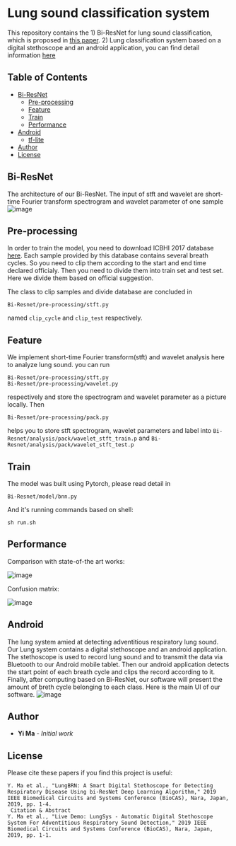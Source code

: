 # Lung sound classification system

This repository contains the 1) Bi-ResNet for lung sound classification, which is proposed in [this paper](https://ieeexplore.ieee.org/document/8919021). 2) Lung classification system based on a digital stethoscope and an android application, you can find detail information [here](https://ieeexplore.ieee.org/document/8918752)

<!-- TABLE OF CONTENTS -->
## Table of Contents

* [Bi-ResNet](#Bi-ResNet)
  * [Pre-processing](#Pre-processing)
  * [Feature](#Feature)
  * [Train](#Train)
  * [Performance](#Performance)
* [Android](#Android)
  * [tf-lite](#tf-lite)
* [Author](#Author)
* [License](#License)
## Bi-ResNet

The architecture of our Bi-ResNet. The input of stft and wavelet are short-time Fourier transform spectrogram and wavelet parameter of one sample![image](https://github.com/mmmmayi/LungSys/blob/master/pic/architecture.png)

## Pre-processing

In order to train the model, you need to download ICBHI 2017 database [here](https://bhichallenge.med.auth.gr/). Each sample provided by this database contains several breath cycles. So you need to clip them according to the start and end time declared officialy. Then you need to divide them into train set and test set. Here we divide them based on official suggestion.

The class to clip samples and divide database are concluded in
```
Bi-Resnet/pre-processing/stft.py
```
named `clip_cycle` and `clip_test` respectively.

## Feature

We implement short-time Fourier transform(stft) and wavelet analysis here to analyze lung sound. you can run 
```
Bi-Resnet/pre-processing/stft.py
Bi-Resnet/pre-processing/wavelet.py
```
respectively and store the spectrogram and wavelet parameter as a picture locally. Then
```
Bi-Resnet/pre-processing/pack.py
```
helps you to store stft spectrogram, wavelet parameters and label into `Bi-Resnet/analysis/pack/wavelet_stft_train.p` and `Bi-Resnet/analysis/pack/wavelet_stft_test.p`

## Train

The model was built using Pytorch, please read detail in 
```
Bi-Resnet/model/bnn.py
```
And it's running commands based on shell:
```
sh run.sh
```

## Performance

Comparison with state-of-the art works:

![image](https://github.com/mmmmayi/LungSys/blob/master/pic/result1.PNG)

Confusion matrix:

![image](https://github.com/mmmmayi/LungSys/blob/master/pic/result2.PNG)
   
## Android
The lung system amied at detecting adventitious respiratory lung sound.  Our Lung system contains a digital stethoscope and an android application. The stethoscope is used to record lung sound and to transmit the data via Bluetooth to our Android mobile tablet. Then our android application detects the start point of each breath cycle and clips the record according to it. Finally, after computing based on Bi-ResNet, our software will present the amount of breth cycle belonging to each class. Here is the main UI of our software. ![image]()
## Author

* **Yi Ma** - *Initial work* 

## License

Please cite these papers if you find this project is useful:
```
Y. Ma et al., "LungBRN: A Smart Digital Stethoscope for Detecting Respiratory Disease Using bi-ResNet Deep Learning Algorithm," 2019 IEEE Biomedical Circuits and Systems Conference (BioCAS), Nara, Japan, 2019, pp. 1-4.
 Citation & Abstract
Y. Ma et al., "Live Demo: LungSys - Automatic Digital Stethoscope System For Adventitious Respiratory Sound Detection," 2019 IEEE Biomedical Circuits and Systems Conference (BioCAS), Nara, Japan, 2019, pp. 1-1.
```

